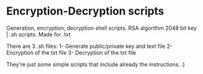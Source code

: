 # Encryption-Decryption scripts
Generation, encryption, decryption shell scripts. RSA algorithm 2048 bit key | .sh scripts. Made for .txt

There are 3 .sh files: 
1- Generate public/private key and text file
2- Encryption of the txt file
3- Decryption of the txt file

They're just some simple scripts that include already the instructions. :)
